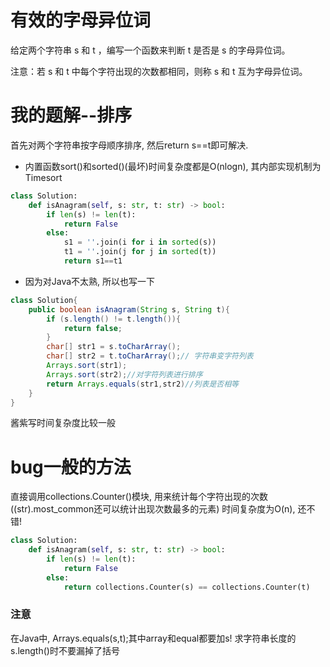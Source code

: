 # 有效的字母异位词
给定两个字符串 s 和 t ，编写一个函数来判断 t 是否是 s 的字母异位词。

注意：若 s 和 t 中每个字符出现的次数都相同，则称 s 和 t 互为字母异位词。

# 我的题解--排序
首先对两个字符串按字母顺序排序, 然后return s==t即可解决.

* 内置函数sort()和sorted()(最坏)时间复杂度都是O(nlogn), 其内部实现机制为Timesort
```Python
class Solution:
    def isAnagram(self, s: str, t: str) -> bool:
        if len(s) != len(t):
            return False
        else:
            s1 = ''.join(i for i in sorted(s))
            t1 = ''.join(j for j in sorted(t))
            return s1==t1
```
* 因为对Java不太熟, 所以也写一下
```Java
class Solution{
    public boolean isAnagram(String s, String t){
        if (s.length() != t.length()){
            return false;
        }
        char[] str1 = s.toCharArray();
        char[] str2 = t.toCharArray();// 字符串变字符列表
        Arrays.sort(str1);
        Arrays.sort(str2);//对字符列表进行排序
        return Arrays.equals(str1,str2)//列表是否相等
    }
}
```
酱紫写时间复杂度比较一般

# bug一般的方法
直接调用collections.Counter()模块, 用来统计每个字符出现的次数
((str).most_common还可以统计出现次数最多的元素)
时间复杂度为O(n), 还不错!
```Python
class Solution:
    def isAnagram(self, s: str, t: str) -> bool:
        if len(s) != len(t):
            return False
        else:
            return collections.Counter(s) == collections.Counter(t)
```

### 注意
在Java中, 
Arrays.equals(s,t);其中array和equal都要加s!
求字符串长度的s.length()时不要漏掉了括号